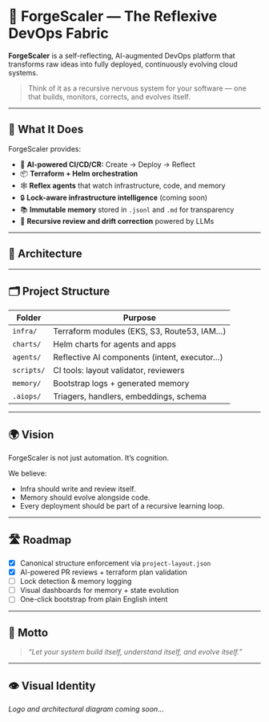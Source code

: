 # 🧠 ForgeScaler — The Reflexive DevOps Fabric

**ForgeScaler** is a self-reflecting, AI-augmented DevOps platform that transforms raw ideas into fully deployed, continuously evolving cloud systems.

> Think of it as a recursive nervous system for your software — one that builds, monitors, corrects, and evolves itself.

---

## 🚀 What It Does

ForgeScaler provides:

- 🧠 **AI-powered CI/CD/CR:** Create → Deploy → Reflect
- 📦 **Terraform + Helm orchestration**
- 🕸️ **Reflex agents** that watch infrastructure, code, and memory
- 🔒 **Lock-aware infrastructure intelligence** (coming soon)
- 📚 **Immutable memory** stored in `.jsonl` and `.md` for transparency
- 🔁 **Recursive review and drift correction** powered by LLMs

---

## 📐 Architecture

---

## 🗂️ Project Structure

| Folder     | Purpose                                      |
| ---------- | -------------------------------------------- |
| `infra/`   | Terraform modules (EKS, S3, Route53, IAM…)   |
| `charts/`  | Helm charts for agents and apps              |
| `agents/`  | Reflective AI components (intent, executor…) |
| `scripts/` | CI tools: layout validator, reviewers        |
| `memory/`  | Bootstrap logs + generated memory            |
| `.aiops/`  | Triagers, handlers, embeddings, schema       |

---

## 🌍 Vision

ForgeScaler is not just automation. It’s cognition.

We believe:

- Infra should write and review itself.
- Memory should evolve alongside code.
- Every deployment should be part of a recursive learning loop.

---

## 🛣️ Roadmap

- [x] Canonical structure enforcement via `project-layout.json`
- [x] AI-powered PR reviews + terraform plan validation
- [ ] Lock detection & memory logging
- [ ] Visual dashboards for memory + state evolution
- [ ] One-click bootstrap from plain English intent

---

## 🧠 Motto

> _“Let your system build itself, understand itself, and evolve itself.”_

---

## 👁️ Visual Identity

_Logo and architectural diagram coming soon…_

